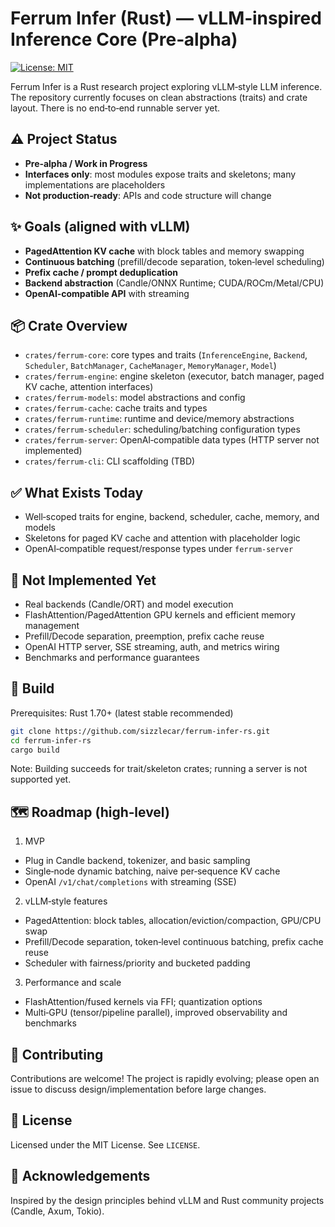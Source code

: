 # Ferrum Infer (Rust) — vLLM‑inspired Inference Core (Pre‑alpha)

[![License: MIT](https://img.shields.io/badge/License-MIT-yellow.svg)](https://opensource.org/licenses/MIT)

Ferrum Infer is a Rust research project exploring vLLM‑style LLM inference. The repository currently focuses on clean abstractions (traits) and crate layout. There is no end‑to‑end runnable server yet.

## ⚠️ Project Status

- **Pre‑alpha / Work in Progress**
- **Interfaces only**: most modules expose traits and skeletons; many implementations are placeholders
- **Not production‑ready**: APIs and code structure will change

## ✨ Goals (aligned with vLLM)

- **PagedAttention KV cache** with block tables and memory swapping
- **Continuous batching** (prefill/decode separation, token‑level scheduling)
- **Prefix cache / prompt deduplication**
- **Backend abstraction** (Candle/ONNX Runtime; CUDA/ROCm/Metal/CPU)
- **OpenAI‑compatible API** with streaming

## 📦 Crate Overview

- `crates/ferrum-core`: core types and traits (`InferenceEngine`, `Backend`, `Scheduler`, `BatchManager`, `CacheManager`, `MemoryManager`, `Model`)
- `crates/ferrum-engine`: engine skeleton (executor, batch manager, paged KV cache, attention interfaces)
- `crates/ferrum-models`: model abstractions and config
- `crates/ferrum-cache`: cache traits and types
- `crates/ferrum-runtime`: runtime and device/memory abstractions
- `crates/ferrum-scheduler`: scheduling/batching configuration types
- `crates/ferrum-server`: OpenAI‑compatible data types (HTTP server not implemented)
- `crates/ferrum-cli`: CLI scaffolding (TBD)

## ✅ What Exists Today

- Well‑scoped traits for engine, backend, scheduler, cache, memory, and models
- Skeletons for paged KV cache and attention with placeholder logic
- OpenAI‑compatible request/response types under `ferrum-server`

## 🚫 Not Implemented Yet

- Real backends (Candle/ORT) and model execution
- FlashAttention/PagedAttention GPU kernels and efficient memory management
- Prefill/Decode separation, preemption, prefix cache reuse
- OpenAI HTTP server, SSE streaming, auth, and metrics wiring
- Benchmarks and performance guarantees

## 🔧 Build

Prerequisites: Rust 1.70+ (latest stable recommended)

```bash
git clone https://github.com/sizzlecar/ferrum-infer-rs.git
cd ferrum-infer-rs
cargo build
```

Note: Building succeeds for trait/skeleton crates; running a server is not supported yet.

## 🗺️ Roadmap (high‑level)

1) MVP
- Plug in Candle backend, tokenizer, and basic sampling
- Single‑node dynamic batching, naive per‑sequence KV cache
- OpenAI `/v1/chat/completions` with streaming (SSE)

2) vLLM‑style features
- PagedAttention: block tables, allocation/eviction/compaction, GPU/CPU swap
- Prefill/Decode separation, token‑level continuous batching, prefix cache reuse
- Scheduler with fairness/priority and bucketed padding

3) Performance and scale
- FlashAttention/fused kernels via FFI; quantization options
- Multi‑GPU (tensor/pipeline parallel), improved observability and benchmarks

## 🤝 Contributing

Contributions are welcome! The project is rapidly evolving; please open an issue to discuss design/implementation before large changes.

## 📝 License

Licensed under the MIT License. See `LICENSE`.

## 🙏 Acknowledgements

Inspired by the design principles behind vLLM and Rust community projects (Candle, Axum, Tokio).